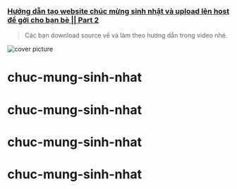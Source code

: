 ### [Hướng dẫn tạo website chúc mừng sinh nhật và upload lên host để gởi cho bạn bè || Part 2](https://)
> Các bạn download source về và làm theo hương dẫn trong video nhé.


![cover picture](./img/hpbd2021p2.jpg)
# chuc-mung-sinh-nhat
# chuc-mung-sinh-nhat
# chuc-mung-sinh-nhat
# chuc-mung-sinh-nhat
